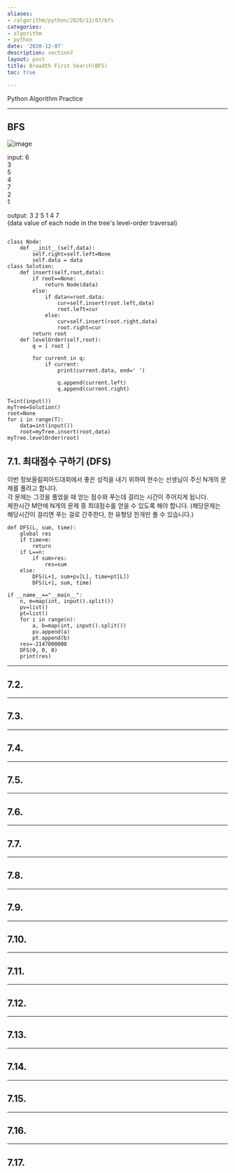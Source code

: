 ```yaml
---
aliases:
- /algorithm/python/2020/12/07/bfs
categories:
- algorithm
- python
date: '2020-12-07'
description: section7
layout: post
title: Breadth First Search(BFS)
toc: true

---
```


Python Algorithm Practice

---


## BFS

![image](https://user-images.githubusercontent.com/83441376/148342028-2c971735-b729-4b3e-abde-72a0144bf4c1.png)

input: 6  
3  
5  
4  
7  
2  
1  

output: 3 2 5 1 4 7  
(data value of each node in the tree's level-order traversal)

```

class Node:
    def __init__(self,data):
        self.right=self.left=None
        self.data = data
class Solution:
    def insert(self,root,data):
        if root==None:
            return Node(data)
        else:
            if data<=root.data:
                cur=self.insert(root.left,data)
                root.left=cur
            else:
                cur=self.insert(root.right,data)
                root.right=cur
        return root
    def levelOrder(self,root):
        q = [ root ]
        
        for current in q:    
            if current:
                print(current.data, end=' ')

                q.append(current.left)
                q.append(current.right)

T=int(input())
myTree=Solution()
root=None
for i in range(T):
    data=int(input())
    root=myTree.insert(root,data)
myTree.levelOrder(root)
```



## 7.1. 최대점수 구하기 (DFS)
이번 정보올림피아드대회에서 좋은 성적을 내기 위하여 현수는 선생님이 주신 N개의 문제를 풀려고 합니다.  
각 문제는 그것을 풀었을 때 얻는 점수와 푸는데 걸리는 시간이 주어지게 됩니다.  
제한시간 M안에 N개의 문제 중 최대점수를 얻을 수 있도록 해야 합니다. (해당문제는 해당시간이 걸리면 푸는 걸로 간주한다, 한 유형당 한개만 풀 수 있습니다.)  

```
def DFS(L, sum, time):
    global res
    if time>m:
        return
    if L==n:
        if sum>res:
            res=sum
    else:
        DFS(L+1, sum+pv[L], time+pt[L])
        DFS(L+1, sum, time)

if __name__=="__main__":
    n, m=map(int, input().split())
    pv=list()
    pt=list()
    for i in range(n):
        a, b=map(int, input().split())
        pv.append(a)
        pt.append(b)
    res=-2147000000
    DFS(0, 0, 0)
    print(res)
```

---
## 7.2.



---
## 7.3.



---
## 7.4.



---
## 7.5.



---
## 7.6.



---
## 7.7.



---
## 7.8.



---
## 7.9.



---
## 7.10.



---
## 7.11.



---
## 7.12.



---
## 7.13.



---
## 7.14.



---
## 7.15.



---
## 7.16.



---
## 7.17.



